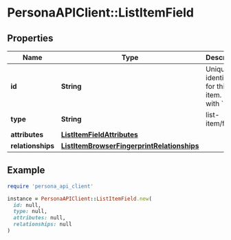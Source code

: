 # PersonaAPIClient::ListItemField

## Properties

| Name | Type | Description | Notes |
| ---- | ---- | ----------- | ----- |
| **id** | **String** | Unique identifier for this list item. Starts with &#x60;liif_&#x60;. | [optional] |
| **type** | **String** | list-item/field | [optional] |
| **attributes** | [**ListItemFieldAttributes**](ListItemFieldAttributes.md) |  | [optional] |
| **relationships** | [**ListItemBrowserFingerprintRelationships**](ListItemBrowserFingerprintRelationships.md) |  | [optional] |

## Example

```ruby
require 'persona_api_client'

instance = PersonaAPIClient::ListItemField.new(
  id: null,
  type: null,
  attributes: null,
  relationships: null
)
```

